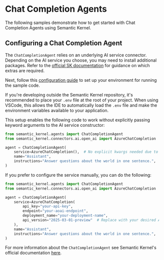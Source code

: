 # Chat Completion Agents

The following samples demonstrate how to get started with Chat Completion Agents using Semantic Kernel.

## Configuring a Chat Completion Agent

The `ChatCompletionAgent` relies on an underlying AI service connector. Depending on the AI service you choose, you may need to install additional packages. Refer to the [official SK documentation](https://learn.microsoft.com/en-us/semantic-kernel/concepts/ai-services/chat-completion/?tabs=csharp-AzureOpenAI%2Cpython-AzureOpenAI%2Cjava-AzureOpenAI&pivots=programming-language-python#installing-the-necessary-packages-1) for guidance on which extras are required.

Next, follow this [configuration guide](../../concepts/README.md#configuring-the-kernel) to set up your environment for running the sample code.

If you're developing outside the Semantic Kernel repository, it's recommended to place your `.env` file at the root of your project. When using VSCode, this allows the IDE to automatically load the `.env` file and make the environment variables available to your application.

This setup enables the following code to work without explicitly passing keyword arguments to the AI service constructor:

```python
from semantic_kernel.agents import ChatCompletionAgent
from semantic_kernel.connectors.ai.open_ai import AzureChatCompletion

agent = ChatCompletionAgent(
    service=AzureChatCompletion(),  # No explicit kwargs needed due to environment variable configuration
    name="Assistant",
    instructions="Answer questions about the world in one sentence.",
)
```

If you prefer to configure the service manually, you can do the following:

```python
from semantic_kernel.agents import ChatCompletionAgent
from semantic_kernel.connectors.ai.open_ai import AzureChatCompletion

agent = ChatCompletionAgent(
    service=AzureChatCompletion(
        api_key="your-api-key",
        endpoint="your-aoai-endpoint",
        deployment_name="your-deployment-name",
        api_version="2025-03-01-preview"  # Replace with your desired API version
    ),
    name="Assistant",
    instructions="Answer questions about the world in one sentence.",
)
```

For more information about the `ChatCompletionAgent` see Semantic Kernel's official documentation [here](https://learn.microsoft.com/en-us/semantic-kernel/frameworks/agent/chat-completion-agent?pivots=programming-language-python).